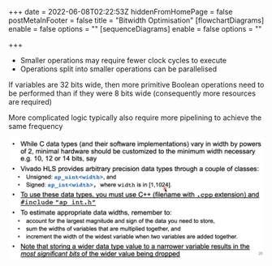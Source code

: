 +++
date = 2022-06-08T02:22:53Z
hiddenFromHomePage = false
postMetaInFooter = false
title = "Bitwidth Optimisation"
[flowchartDiagrams]
enable = false
options = ""
[sequenceDiagrams]
enable = false
options = ""

+++
* Smaller operations may require fewer clock cycles to execute
* Operations split into smaller operations can be parallelised

If variables are 32 bits wide, then more primitive Boolean operations need to be performed than if they were 8 bits wide (consequently more resources are required)

More complicated logic typically also require more pipelining to achieve the same frequency

![](/uploads/snipaste_2022-06-08_12-27-54.png)